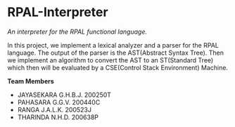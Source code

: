 # RPAL-Interpreter
*An interpreter for the RPAL functional language.*

In this project, we implement a lexical analyzer and a parser for the RPAL language.
The output of the parser is the AST(Abstract Syntax Tree). Then we implement an algorithm to convert the AST to an ST(Standard Tree) 
which then will be evaluated by a CSE(Control Stack Environment) Machine.

**Team Members**
- JAYASEKARA G.H.B.J. 200250T
- PAHASARA G.G.V. 200440C
- RANGA J.A.L.K. 200523J
- THARINDA N.H.D. 200638P

